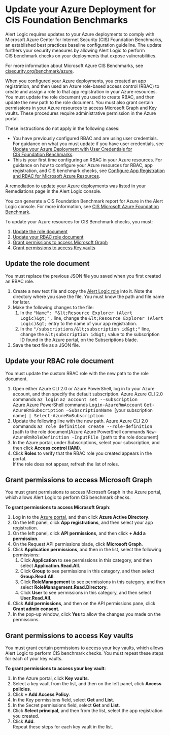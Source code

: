 # Update your Azure Deployment for CIS Foundation Benchmarks 

Alert Logic requires updates to your Azure deployments to comply with Microsoft Azure Center for Internet Security (CIS) Foundation Benchmarks,  an established best practices  baseline configuration guideline. The update furthers your security measures by allowing Alert Logic to perform CIS benchmark checks on your deployments that expose vulnerabilities.

For more information about Microsoft Azure CIS Benchmarks, see [cisecurity.org/benchmark/azure](https://www.cisecurity.org/benchmark/azure/).

When you configured your Azure deployments, you created an app registration, and then used an Azure role-based access control (RBAC) to create and assign a role to that app registration in your Azure resources. You must update the role document you used to create RBAC, and then update the new path to the role document. You must also grant certain permissions in your Azure resources to access Microsoft Graph and Key vaults. These procedures require administrative permission in the Azure portal.

These instructions do not apply in the following cases:

* You have previously configured RBAC and are using user credentials. For guidance on what you must update if you have user credentials, see [Update your Azure Deployment with User Credentials for CIS Foundation Benchmarks](azure-deployment-update-cis-foundation-benchmarks-user-credentials.md).
* This is your first time configuring an RBAC in your Azure resources. For guidance on how to configure your Azure resources for RBAC, app registration, and CIS benchmark checks, see [Configure App Registration and RBAC for Microsoft Azure Resources](azure-rbac-role-setup.md).

A remediation to update your Azure deployments was listed in your Remediations page in the Alert Logic console.

You  can generate a CIS Foundation Benchmark report for Azure in the Alert Logic console. For more information, see [CIS Microsoft Azure Foundation Benchmark](../analyze/reports/compliance/azure-foundation-benchmark.md).

To update your Azure resources for CIS Benchmark checks, you must:

1. [Update the role document](#Update-the-role-document)
2. [Update your RBAC role document](#Update-your-RBAC-role-document)
3. [Grant permissions to access Microsoft Graph](#Grant-permissions-to-access-Microsoft-Graph)
4. [Grant permissions to access Key vaults](#Grant-permissions-to-access-Key-vaults)

## Update the role document

You must replace the previous JSON file you saved when you first created an RBAC role.

1. Create a new text file and copy the [Alert Logic role](../pdf-files/Azure-RBAC-Role-Benchmark.txt) into it. Note the directory where you save the file. You must know the path and file name for later.
2. Make the following changes to the file:
   1. In the <kbd>"Name": "&amp;lt;Resource Explorer (Alert Logic)&amp;gt;",</kbd> line, change the <kbd>&amp;lt;Resource Explorer (Alert Logic)&amp;gt;</kbd> entry to the name of your app registration.
   2. In the <kbd>"/subscriptions/&amp;lt;subscription id&amp;gt;"</kbd> line, change the <kbd>&amp;lt;subscription id&amp;gt;</kbd> value to the subscription ID found in the Azure portal, on the Subscriptions blade.
4. Save the text file as a JSON file.

## Update your RBAC role document

You must update the custom RBAC role with the new path to the role document.

1. Open either Azure CLI 2.0 or Azure PowerShell, log in to your Azure account, and then specify the default subscription. 
Azure Azure CLI 2.0 commands
<kbd>az login</kbd>
<kbd>az account set --subscription </kbd><your subscription id>Azure Azure PowerShell commands
<kbd>Login-AzureRmAccount</kbd>
<kbd>Get-AzureRmSubscription –SubscriptionName </kbd>[your subscription name]<kbd> | Select-AzureRmSubscription</kbd>
2. Update the following line with the new path. 
Azure Azure CLI 2.0 commands
<kbd>az role definition create --role-definition </kbd>[path to the role document]Azure Azure PowerShell commands
<kbd>New-AzureRmRoleDefinition -InputFile </kbd>[path to the role document]
3. In the Azure portal, under Subscriptions, select your subscription, and then click **Access control (IAM)**.
4. Click **Roles** to verify that the RBAC role you created appears in the portal.                   
If the role does not appear, refresh the list of roles.

## Grant permissions to access Microsoft Graph

You must grant permissions to access Microsoft Graph in the Azure portal, which allows Alert Logic to perform CIS benchmark checks.

**To grant permissions to access Microsoft Graph**:

1. Log in to the [Azure portal](https://portal.azure.com/), and then click **Azure Active Directory**.
2. On the left panel, click **App registrations**, and then select your app registration.
3. On the left panel, click **API permissions**, and then click **+ Add a permission**.
4. On the Request API permissions blade, click **Microsoft Graph**.
5. Click **Application permissions**, and then in the list, select the following permissions:
   1. Click **Application** to see permissions in this category, and then select **Application.Read.All**.
   2. Click **Group** to see permissions in this category, and then select **Group.Read.All**.
   3. Click **RoleManagement** to see permissions in this category, and then select **RoleManagement.Read.Directory**.
   4. Click **User**  to see permissions in this category, and then select **User.Read.All**.
7. Click **Add permissions**, and then on the API permissions pane, click **Grant admin consent**.
8. In  the pop-up window, click **Yes** to allow the changes you made on the permissions.

## Grant permissions to access Key vaults

You must grant certain permissions to access your key vaults, which allows Alert Logic to perform CIS benchmark checks. You must repeat these steps for each of your key vaults.

**To grant permissions to access your key vault**:

1. In the Azure portal, click **Key vaults**.
2. Select a key vault from the list, and then on the left panel, click **Access policies**.
3. Click **+ Add Access Policy**.
4. In the Key permissions field, select **Get** and **List**.
5. In the Secret permissions field, select **Get** and **List**.
6. Click **Select principal**, and then from the list, select the app registration you created.
7. Click **Add**.                
Repeat these steps for each key vault in the list.
